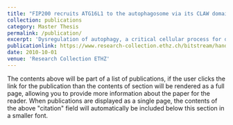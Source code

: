 ```yaml
---
title: "FIP200 recruits ATG16L1 to the autophagosome via its CLAW domain"
collection: publications
category: Master Thesis
permalink: /publication/
excerpt: 'Dysregulation of autophagy, a critical cellular process for degrading and recycling cellular components, is linked to aging and various neurodegenerative diseases. The Unc-51-like kinase complex with three additional proteins, FIP200, ATG101, and ATG13, plays a critical role for autophagy initiation. While FIP200’s CLAW domain is one of the most conserved regions across species, its exact function remains unclear. We identified that upon CLAW domain deletion and charge inversion, ATG13 and FIP200 co- localization is diminished. Subsequent immunoprecipitation analysis coupled with proteomic analysis revealed significant depletion of the ATG12-ATG5-ATG16L1 complex in the CLAW deletion and charge inversion conditions. Our findings demonstrate that in vivo, ATG16L1 interacts with a cluster of positively-charged residues on the surface of the FIP200 CLAW domain. This represents a possible mechanism by which ATG16L1 is recruited to the nascent phagophore. ATG16L1 plays an essential role in membrane LC3 lipidation, a vital process for proper autophagosome expansion, cargo recruitment and membrane closure.'
publicationlink: https://www.research-collection.ethz.ch/bitstream/handle/20.500.11850/734398/Jan_Master_thesis_upload-4.pdf?sequence=8
date: 2010-10-01
venue: 'Research Collection ETHZ'
---
```


The contents above will be part of a list of publications, if the user clicks the link for the publication than the contents of section will be rendered as a full page, allowing you to provide more information about the paper for the reader. When publications are displayed as a single page, the contents of the above "citation" field will automatically be included below this section in a smaller font.
